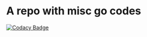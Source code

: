 # A repo with misc go codes

[![Codacy Badge](https://api.codacy.com/project/badge/Grade/82df06becb444aa38ab1445cda34d6c1)](https://www.codacy.com/app/bowhan/bgolib?utm_source=github.com&amp;utm_medium=referral&amp;utm_content=bowhan/bgolib&amp;utm_campaign=Badge_Grade)
